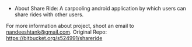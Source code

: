 



* About Share Ride: A carpooling android application by which users can share rides with other users.

For more information about project, shoot an email to nandeeshtank@gmail.com.
Original Repo: https://bitbucket.org/s524991/shareride
